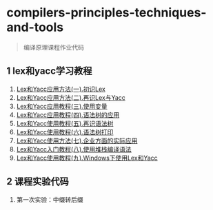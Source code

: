 # compilers-principles-techniques-and-tools

> 编译原理课程作业代码

## 1 lex和yacc学习教程

1. [Lex和Yacc应用方法(一).初识Lex](http://blog.csdn.net/liwei_cmg/article/details/1530492)
2. [Lex和Yacc应用方法(二).再识Lex与Yacc](http://blog.csdn.net/liwei_cmg/article/details/1530999)
3. [Lex和Yacc应用教程(三).使用变量](http://blog.csdn.net/liwei_cmg/article/details/1609064)
4. [Lex和Yacc应用教程(四).语法树的应用](http://blog.csdn.net/liwei_cmg/article/details/1618822)
5. [Lex和Yacc使用教程(五).再识语法树](http://blog.csdn.net/liwei_cmg/article/details/1626129)
6. [ Lex和Yacc使用教程(六).语法树打印](http://blog.csdn.net/liwei_cmg/article/details/1626133)
7. [Lex和Yacc使用方法(七).企业方面的实际应用](http://blog.csdn.net/liwei_cmg/article/details/1628419)
8. [Lex和Yacc入门教程(八).使用堆栈编译语法](http://blog.csdn.net/liwei_cmg/article/details/1638779)
9. [Lex和Yacc使用教程(九).Windows下使用Lex和Yacc](http://blog.csdn.net/liwei_cmg/article/details/1774665)

## 2 课程实验代码

1. 第一次实验：中缀转后缀